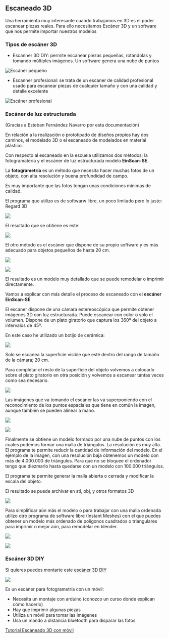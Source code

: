 ## Escaneado 3D

Una herramienta muy interesante cuando trabajamos en 3D es el poder escanear piezas reales. Para ello necesitamos Escáner 3D y un software que nos permite importar nuestros modelos


### Tipos de escáner 3D

* Escanner 3D DIY: permite escanear piezas pequeñas, rotándolas y tomando múltiples imágenes. Un software genera una nube de puntos

![Escáner pequeño](./images/Escanner3D.jpeg)

* Escanner profesional: se trata de un escaner de calidad profesional usado para escanear piezas de cualquier tamaño y con una calidad y detalle excelente

![Escáner profesional](./images/go-scan-3d-spark.jpeg)

### Escáner de luz estructurada

(Gracias a Esteban Fernández Navarro por esta documentación)


En relación a la realización o prototipado de diseños propios hay dos caminos, el modelado 3D o el escaneado de modelados en material plástico.


Con respecto al escaneado en la escuela utilizamos dos métodos; la fotogramatería y el escáner de luz estructurada modelo **EinScan-SE**.

La **fotogrametría** es un método que necesita hacer muchas fotos de un objeto, con alta resolución y buena profundidad de campo. 

Es muy importante que las fotos tengan unas condiciones mínimas de calidad.

El programa que utilizo es de softwarw libre, un poco limitado pero lo justo: Regard 3D

![](./images/image.png)

El resultado que se obtiene es este:

![](./images/image_fotogrametria2.png)

El otro método es el escáner que dispone de su propio software y es más adecuado para objetos pequeños de hasta 20 cm.

![](./images/IMG_20210507_140136.jpg)


![](./images/IMG_20210507_141000.jpg)

El resultado es un modelo muy detallado que se puede remodelar o imprimir directamente.

Vamos a explicar con más detalle el proceso de escaneado con el **escáner EinScan-SE**

El escaner dispone de una cámara estereoscópica que permite obtener imágenes 3D con luz estructurada. Puede escanear con color o solo el volumen. Dispone de un plato giratorio que captura los 360º del objeto a intervalos de 45º.

En este caso he utilizado un botijo de cerámica:

![](./images/IMG_20210507_140112.jpg)

Solo se escanea la superficie visible que esté dentro del rango de tamaño de la cámara; 20 cm.

Para completar el resto de la superficie del objeto volvemos a colocarlo sobre el plato giratorio en otra posición y volvemos a escanear tantas veces como sea necesario.

![](./images/IMG_20210507_140622_2.jpg)

Las imágenes que va tomando el escáner las va superponiendo con el reconocimiento de los puntos espaciales que tiene en común la imagen, aunque también se pueden alinear a mano.

![](./images/IMG_20210507_140031.jpg)


![](./images/IMG_20210507_140214_2.jpg)

Finalmente se obtiene un modelo formado por una nube de puntos con los cuales podemos formar una malla de triángulos. La resolución es muy alta. El programa te permite reducir la cantidad de información del modelo. En el ejemplo de la imagen, con una resolución baja obtenemos un modelo con más de 4.000.000 de triángulos. Para que no se bloquee el ordenador tengo que diezmarlo hasta quedarse con un modelo con 100.000 triángulos.

El programa te permite generar la malla abierta o cerrada y modificar la escala del objeto.

El resultado se puede archivar en stl, obj, y otros formatos 3D


![](./images/IMG_20210507_141047.jpg)

Para simplificar aún más el modelo o para trabajar con una malla ordenada utilizo otro programa de software libre (Instant Meshes) con el que puedes obtener un modelo más ordenado de polígonos cuadrados o triangulares para imprimir o mejor aún, para remodelar en blender.


![](./images/IMG_20210507_141148.jpg)


![](./images/IMG_20210507_141432.jpg)



### Escáner 3D DIY

Si quieres puedes montarte este [escáner 3D DIY](https://www.thingiverse.com/thing:3958326)

![](./images/featured_preview_IMG_0007.jpeg)

Es un escáner para fotogrametría con un móvil:

* Necesita un montaje con arduino (conozco un curso donde explican cómo hacerlo)
* Hay que imprimir algunas piezas
* Utiliza un móvil para tomar las imágenes
* Usa un mando a distancia bluetooth para disparar las fotos

[Tutorial Escaneado 3D con móvil](https://bitfab.io/es/blog/escanear-3d-movil/)

